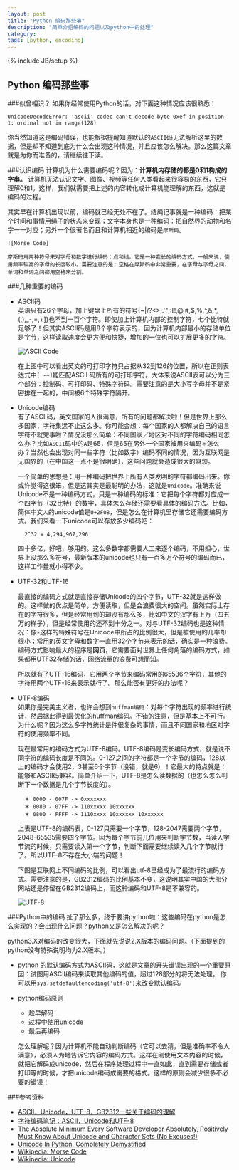 ```yaml
---
layout: post
title: "Python 编码那些事"
description: "简单介绍编码的问题以及python中的处理"
category: 
tags: [python, encoding]
---
```

{% include JB/setup %}

Python 编码那些事
--------------------

###似曾相识？
如果你经常使用Python的话，对下面这种情况应该很熟悉：

    UnicodeDecodeError: 'ascii' codec can't decode byte 0xef in position 1: ordinal not in range(128)
    
你当然知道这是编码错误，也能根据提醒知道默认的`ASCII`码无法解析这里的数据，但是却不知道到底为什么会出现这种情况，并且应该怎么解决。那么这篇文章就是为你而准备的，请继续往下读。

###认识编码
计算机为什么需要编码呢？因为：**计算机内存储的都是0和1构成的字串。** 计算机无法认识文字、图像、视频等任何人类看起来很容易的东西，它只理解0和1。这样，我们就需要把上述的内容转化成计算机能理解的东西，这就是编码的过程。

其实早在计算机出现以前，编码就已经无处不在了。结绳记事就是一种编码：把某个时间和事情用绳子的状态来变现；文字本身也是一种编码：把自然界的动物和名字一一对应；另外一个很著名而且和计算机相近的编码是`摩斯码`。 

    ![Morse Code]

    摩斯码用两种符号来对字母和数字进行编码：点和线。它是一种变长的编码方式，一般来说，使用频率较高的字母的长度较小。需要注意的是：空格在摩斯码中非常重要，在字母与字母之间，单词和单词之间都用空格来分割。

###几种重要的编码
+ ASCII码  
    英语只有26个字母，加上键盘上所有的符号{~\|/?<>,.'";:[!,@,#,$,%,^,&,*,(,),_-,=,+]}也不到一百个字符。即使加上计算机内部的控制字符，七个比特就足够了！但其实ASCII码是用8个字符表示的，因为计算机内部最小的存储单位是字节，这样读取速度会更方便和快捷，增加的一位也可以扩展更多的字符。

    ![ASCII Code]
    
    在上图中可以看出英文的可打印字符只占据从32到126的位置，所以在正则表达式中`[ -~]`能匹配ASCII 码所有的可打印字符。大体来说ASCII表可以分为三个部分：控制码、可打印码、特殊字符码。需要注意的是大小写字母并不是紧密排在一起的，中间被6个特殊字符隔开。

+ Unicode编码  
    有了ASCII码，英文国家的人很满意，所有的问题都解决啦！但是世界上那么多国家，字符集远不止这么多。你可能会想：每个国家的人都解决自己的语言字符不就完事啦？情况没那么简单：不同国家／地区对不同的字符编码相同怎么办？比如`ASCII`码中的`A`是65，但是65在另外一个国家被用来编码`＊`怎么办？当然也会出现对同一些字符（比如数字）编码不同的情况，因为互联网是无国界的（在中国这一点不是很明确），这些问题就会造成很大的麻烦。  

    一个简单的思想是：用一种编码把世界上所有人类发明的字符都编码出来。你或许觉得这很笨，但是这其实是最聪明的办法，这就是`Unicode`。准确来说Unicode不是一种编码方式，只是一种编码的标准：它把每个字符都对应成一个四字节（32比特）的数字，具体怎么存储还需要看具体的编码方法。比如，简体中文`人`的unicode值是`U+2F08`，但是怎么在计算机里存储它还需要编码方式。我们来看一下unicode可以存放多少编码吧：
    
        2^32 = 4,294,967,296

    四十多亿，好吧，够用的。这么多数字都需要人工来逐个编码，不用担心，世界上没那么多符号，最新版本的unicode也只有一百多万个符号的编码而已，这样工作量就小得不少。

+ UTF-32和UTF-16  

    最直接的编码方式就是直接存储Unicode的四个字节，UTF-32就是这样做的。这样做的优点是简单，方便读取，但是会浪费很大的空间。虽然实际上存在的字符很多，但是经常用到的却没有那么多，比如中文的汉字有上万（四五万的样子），但是经常使用的还不到十分之一。对与UTF-32编码也是这种情况：像`☀`这样的特殊符号在Unicode中所占的比例很大，但是被使用的几率却很小；常用的英文字母和数字一直用32个字节来表示的话，确实是一种浪费。编码方式影响最大的程序是**网页**，它需要面对世界上任何角落的编码方式，如果都用UTF32存储的话，网络流量的浪费可想而知。  

    所以就有了UTF-16编码，它用两个字节来编码常用的65536个字符，其他的字符用两个UTF-16来表示就行了。那么能否有更好的办法呢？

+ UTF-8编码   
    如果你是完美主义者，也许会想到`huffman编码`：对每个字符出现的频率进行统计，然后据此得到最优化的huffman编码。不错的注意，但是基本上不可行。为什么呢？因为这么多字符统计是件很复杂的事情，而且不同国家和地区对字符的使用频率不同。
    
    现在最常用的编码方式为UTF-8编码。UTF-8编码是变长编码方式，就是说不同字符的编码长度是不同的。0-127之间的字符都是一个字节的编码，128以上的编码才会使用2，3甚至6个字节（没错，就是6）！它最大的特点就是：能够和ASCII码兼容。简单介绍一下，UTF-8是怎么读数据的（也怎么怎么判断下一个数据是几个字节长度的）。
    
        ＊ 0000 - 007F -> 0xxxxxxx 
        ＊ 0080 - 07FF -> 110xxxxx 10xxxxxx 
        ＊ 0800 - FFFF -> 1110xxxx 10xxxxxx 10xxxxxx  

  上表是UTF-8的编码表，0-127只需要一个字节，128-2047需要两个字节，2048-65535需要四个字节。因为每个字节前几位用来判断字节数，当读入字节流的时候，只需要读入第一个字节，判断下面需要继续读入几个字节就行了。所以UTF-8不存在大小端的问题！
  
    下图是互联网上不同编码的比例，可以看出utf-8已经成为了最流行的编码方式。需要注意的是，GB2312编码的比例基本不变，这说明其实中国的大部分网站还是停留在GB2312编码上，而这种编码和UTF-8是不兼容的。
    
    ![UTF-8]

###Python中的编码
扯了那么多，终于要讲python啦：这些编码在python是怎么实现的？会出现什么问题？python又是怎么解决的呢？

python3.X对编码的改变很大，下面就先说说2.X版本的编码问题。（下面提到的python没有特殊说明均为2.X版本。）

- python 的默认编码方式为ASCII码，这就是文章的开头错误出现的一个重要原因：试图用ASCII编码来读取其他编码的值，超过128部分的将无法处理。
    你可以用`sys.setdefaultencoding('utf-8')`来改变默认编码。

- python编码原则
    + 趁早解码
    + 过程中使用unicode
    + 最后再编码
    
  怎么理解呢？因为计算机不能自动判断编码（它可以去猜，但是准确率不令人满意），必须人为地告诉它内容的编码方式。这样在刚使用文本内容的时候，就把它解码成unicode，然后在程序处理过程中一直如此，直到需要存储或者打印等的时候，才把unicode编码成需要的格式。这样的原则会减少很多不必要的错误！

###参考资料
- [ASCII，Unicode，UTF-8，GB2312一些关于编码的理解](http://space.itpub.net/23071790/viewspace-704585)
- [字符编码笔记：ASCII，Unicode和UTF-8](http://www.ruanyifeng.com/blog/2007/10/ascii_unicode_and_utf-8.html)
- [The Absolute Minimum Every Software Developer Absolutely, Positively Must Know About Unicode and Character Sets (No Excuses!)](http://www.joelonsoftware.com/articles/Unicode.html)
- [Unicode In Python, Completely Demystified](http://farmdev.com/talks/unicode/)
- [Wikipedia: Morse Code](http://en.wikipedia.org/wiki/Morse_code)
- [Wikipedia: Unicode](http://en.wikipedia.org/wiki/Unicode)


[Morse Code]: http://pad2.whstatic.com/images/thumb/7/7d/International_Morse_Code_150.png/300px-International_Morse_Code_150.png
[ASCII Code]: http://people.revoledu.com/kardi/resources/Converter/Image/ASCII.jpg
[UTF-8]: http://www.w3.org/QA/2008/05/utf8-growth-google

